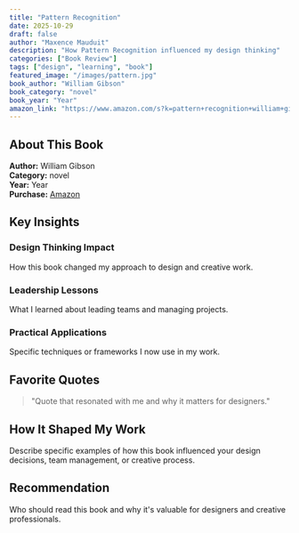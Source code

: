 ```yaml
---
title: "Pattern Recognition"
date: 2025-10-29
draft: false
author: "Maxence Mauduit"
description: "How Pattern Recognition influenced my design thinking"
categories: ["Book Review"]
tags: ["design", "learning", "book"]
featured_image: "/images/pattern.jpg"
book_author: "William Gibson"
book_category: "novel"
book_year: "Year"
amazon_link: "https://www.amazon.com/s?k=pattern+recognition+william+gibson&rh=n%3A283155&dc&qid=1567856481&rnid=2941120011&ref=sr_nr_n_1"
---
```


## About This Book

**Author:** William Gibson  
**Category:** novel  
**Year:** Year  
**Purchase:** [Amazon](https://www.amazon.com/s?k=pattern+recognition+william+gibson&rh=n%3A283155&dc&qid=1567856481&rnid=2941120011&ref=sr_nr_n_1)

## Key Insights

### Design Thinking Impact

How this book changed my approach to design and creative work.

### Leadership Lessons

What I learned about leading teams and managing projects.

### Practical Applications

Specific techniques or frameworks I now use in my work.

## Favorite Quotes

> "Quote that resonated with me and why it matters for designers."

## How It Shaped My Work

Describe specific examples of how this book influenced your design decisions, team management, or creative process.

## Recommendation

Who should read this book and why it's valuable for designers and creative professionals.

